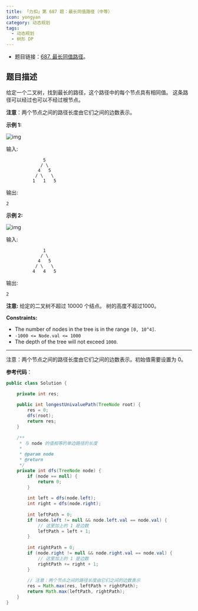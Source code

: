 ```yaml
---
title: 「力扣」第 687 题：最长同值路径（中等）
icon: yongyan
category: 动态规划
tags:
  - 动态规划
  - 树形 DP
---
```


+ 题目链接：[687. 最长同值路径](https://leetcode-cn.com/problems/longest-univalue-path/)。

## 题目描述

给定一个二叉树，找到最长的路径，这个路径中的每个节点具有相同值。 这条路径可以经过也可以不经过根节点。

**注意**：两个节点之间的路径长度由它们之间的边数表示。

**示例 1:**

![img](https://assets.leetcode.com/uploads/2020/10/13/ex1.jpg)

输入:

```
              5
             / \
            4   5
           / \   \
          1   1   5
```

输出:

```
2
```

**示例 2:**

![img](https://assets.leetcode.com/uploads/2020/10/13/ex2.jpg)

输入:

```
              1
             / \
            4   5
           / \   \
          4   4   5
```

输出:

```
2
```

**注意:** 给定的二叉树不超过 10000 个结点。 树的高度不超过1000。

**Constraints:**

+ The number of nodes in the tree is in the range `[0, 10^4]`.
+ `-1000 <= Node.val <= 1000`
+ The depth of the tree will not exceed `1000`.

---

注意：两个节点之间的路径长度由它们之间的边数表示。初始值需要设置为 0。

**参考代码**：

```java
public class Solution {

    private int res;
    
    public int longestUnivaluePath(TreeNode root) {
        res = 0;
        dfs(root);
        return res;
    }
    
    /**
     * 与 node 的值相等的单边路径的长度
     *
     * @param node
     * @return
     */
    private int dfs(TreeNode node) {
        if (node == null) {
            return 0;
        }
    
        int left = dfs(node.left);
        int right = dfs(node.right);
    
        int leftPath = 0;
        if (node.left != null && node.left.val == node.val) {
            // 这里加上的 1 是边数
            leftPath = left + 1;
        }
    
        int rightPath = 0;
        if (node.right != null && node.right.val == node.val) {
            // 这里加上的 1 是边数
            rightPath += right + 1;
        }
    
        // 注意：两个节点之间的路径长度由它们之间的边数表示
        res = Math.max(res, leftPath + rightPath);
        return Math.max(leftPath, rightPath);
    }
}
```